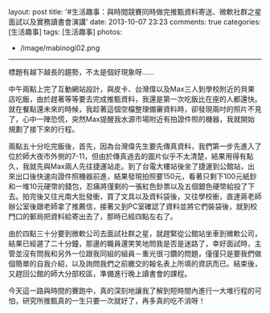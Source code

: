 layout: post
title: '#生活趣事：與時間競賽同時做完推甄資料寄送、微軟社群之星面試以及實務讀書會演講'
date: 2013-10-07 23:23
comments: true
categories: [生活趣事]
tags: [生活趣事] 
photos:
- /image/mabinogi02.png
---
標題有越下越長的趨勢，不太是個好現象呀......

中午兩點上完了互動網站設計，與皮卡、台灣偉以及Max三人到學校附近的貝果店吃飯，由於趕著等等要去完成推甄資料，我還是第一次吃飯比在座的人都還快。就在餐點還未來的時候，我趁著這個空檔整理備審資料時，卻發現兩吋的照片不見了，心中一陣恐慌，突然Max提醒我水源市場附近有拍證件照的機器，我就開始規劃了接下來的行程。

兩點五十分吃完飯後，首先，因為台灣偉先生要先傳真資料，我們第一步先進入了位於師大夜市外側的7-11，但由於傳真過去的圖片似乎不太清楚，結果用得有點久，我就先與Max兩人先往捷運站走。到了台電大樓站後坐了捷運到公館站，出來出口後快速向證件照機器前進，結果發現拍照要150元，看著只剩下100元紙鈔和一堆10元硬幣的錢包，忍痛將僅剩的一張紅色鈔票以及五個銀色硬幣給投了下去。拍完後又往光南大批發衝，買了文具以及資料袋後，又往學校衝，直達蔣老師辦公室後跟老師拿了推薦信，接著又到PC室確認了資料並將它們裝袋後，就到校門口的郵局把資料給寄出去了，那時已經四點左右了。

由於四點三十分要到微軟公司去面試社群之星，就趕緊從公館站坐車到微軟公司，結果已經遲了二十分鐘，那邊的職員還笑笑地問我是否是迷路了，幸好面試時，主管並沒有問我和另外一位跟我同組的組員－重光很刁鑽的問題，僅僅只是要我們做個簡單的自我介紹，以及詢問我們之前繳交的報名表上所填的資訊而已。結束後，又趕回公館的師大分部校區，準備進行晚上讀書會的課程。

今天這一路與時間的賽跑中，真的深刻地讓我了解到短時間內進行一大堆行程的可怕，研究所推甄真的一生只要一次就好了，再多真的吃不消呀！